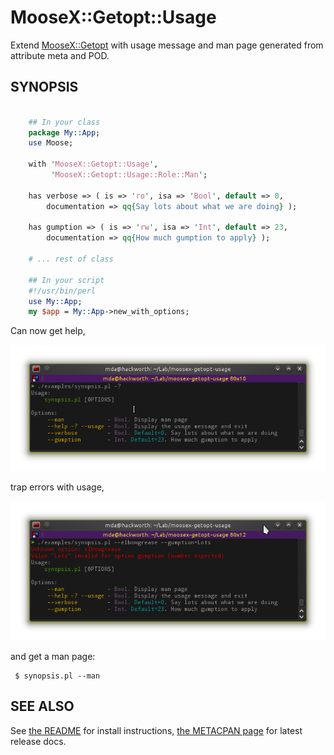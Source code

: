 MooseX::Getopt::Usage
=====================

Extend [MooseX::Getopt](https://metacpan.org/pod/MooseX::Getopt) with usage message and man page generated from attribute meta and POD.

SYNOPSIS
--------

```perl

    ## In your class
    package My::App;
    use Moose;

    with 'MooseX::Getopt::Usage',
         'MooseX::Getopt::Usage::Role::Man';

    has verbose => ( is => 'ro', isa => 'Bool', default => 0,
        documentation => qq{Say lots about what we are doing} );

    has gumption => ( is => 'rw', isa => 'Int', default => 23,
        documentation => qq{How much gumption to apply} );

    # ... rest of class

    ## In your script
    #!/usr/bin/perl
    use My::App;
    my $app = My::App->new_with_options;
```

Can now get help,

![Screenshot1](images/example-synopsis-help.png)

trap errors with usage,

![Screenshot2](images/example-synopsis-error.png)

and get a man page:

```
 $ synopsis.pl --man
```

SEE ALSO
--------

See [the README](README) for install instructions, [the METACPAN page](https://metacpan.org/pod/MooseX::Getopt::Usage) for latest release docs.
